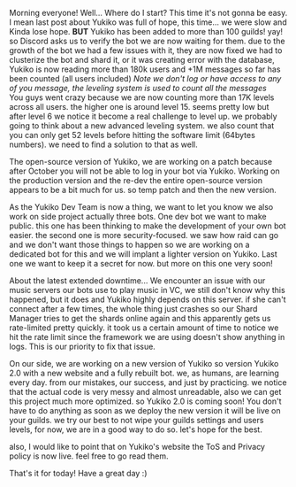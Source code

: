  Morning everyone!
Well... Where do I start? This time it's not gonna be easy. I mean last post about Yukiko was full of hope, this time... we were slow and Kinda lose hope. 
**BUT**  Yukiko has been added to more than 100 guilds! yay! so Discord asks us to verify the bot we are now waiting for them. 
due to the growth of the bot we had a few issues with it, they are now fixed we had to clusterize the bot and shard it, or it was creating error with the database, Yukiko is now reading more than 180k users and +1M messages so far has been counted (all users included) *Note we don't log or have access to any of you message, the leveling system is used to count all the messages*  
You guys went crazy because we are now counting more than 17K levels across all users. the higher one is around level 15. seems pretty low but after level 6 we notice it become a real challenge to level up. we probably going to think about a new advanced leveling system. we also count that you can only get 52 levels before hitting the software limit (64bytes numbers). we need to find a solution to that as well. 

The open-source version of Yukiko, we are working on a patch because after October you will not be able to log in your bot via Yukiko. Working on the production version and the re-dev the entire open-source version appears to be a bit much for us. so temp patch and then the new version.  

As the Yukiko Dev Team is now a thing, we want to let you know we also work on side project actually three bots. One dev bot we want to make public. this one has been thinking to make the development of your own bot easier. the second one is more security-focused. we saw how raid can go and we don't want those things to happen so we are working on a dedicated bot for this and we will implant a lighter version on Yukiko. Last one we want to keep it a secret for now. but more on this one very soon! 

About the latest extended downtime...
We encounter an issue with our music servers our bots use to play music in VC, we still don't know why this happened, but it does and Yukiko highly depends on this server. if she can't connect after a few times, the whole thing just crashes so our Shard Manager tries to get the shards online again and this apparently gets us rate-limited pretty quickly. it took us a certain amount of time to notice we hit the rate limit since the framework we are using doesn't show anything in logs. This is our priority to fix that issue. 

On our side, we are working on a new version of Yukiko so version Yukiko 2.0 with a new website and a fully rebuilt bot. we, as humans,  are learning every day. from our mistakes, our success, and just by practicing. we notice that the actual code is very messy and almost unreadable, also we can get this project much more optimized. so Yukiko 2.0 is coming soon! You don't have to do anything as soon as we deploy the new version it will be live on your guilds. we try our best to not wipe your guilds settings and users levels, for now, we are in a good way to do so. let's hope for the best. 
  
also, I would like to point that on Yukiko's website the ToS and Privacy policy is now live. feel free to go read them.  

That's it for today! Have a great day :) 
